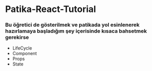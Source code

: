 # Patika-React-Tutorial

### Bu öğretici de gösterilmek ve patikada yol esinlenerek hazırlamaya başladığım şey içerisinde kısaca bahsetmek gerekirse

- LifeCycle
- Component
- Props
- State
